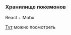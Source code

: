 <h3>Хранилище покемонов</h3>
<p>React + Mobx</p>
<p><a href="https://ilya1995.github.io/pokemons/">Тут</a> можно посмотреть</p>
